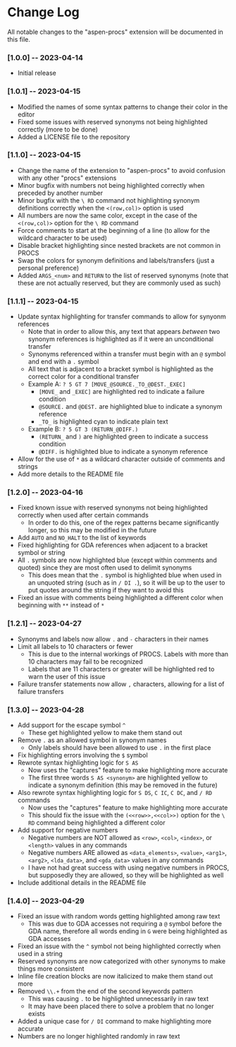 # Change Log

All notable changes to the "aspen-procs" extension will be documented in this file.

### [1.0.0] -- 2023-04-14

-   Initial release

### [1.0.1] -- 2023-04-15

-   Modified the names of some syntax patterns to change their color in the editor
-   Fixed some issues with reserved synonyms not being highlighted correctly (more to be done)
-   Added a LICENSE file to the repository

### [1.1.0] -- 2023-04-15

-   Change the name of the extension to "aspen-procs" to avoid confusion with any other "procs" extensions
-   Minor bugfix with numbers not being highlighted correctly when preceded by another number
-   Minor bugfix with the `\ RD` command not highlighting synonym definitions correctly when the `<(row,col)>` option is used
-   All numbers are now the same color, except in the case of the `<(row,col)>` option for the `\ RD` command
-   Force comments to start at the beginning of a line (to allow for the wildcard character to be used)
-   Disable bracket highlighting since nested brackets are not common in PROCS
-   Swap the colors for synonym definitions and labels/transfers (just a personal preference)
-   Added `ARGS_<num>` and `RETURN` to the list of reserved synonyms (note that these are not actually reserved, but they are commonly used as such)

### [1.1.1] -- 2023-04-15

-   Update syntax highlighting for transfer commands to allow for synyonm references
    -   Note that in order to allow this, any text that appears _between_ two synonym references is highlighted as if it were an unconditional transfer
    -   Synonyms referenced within a transfer must begin with an `@` symbol and end with a `.` symbol
    -   All text that is adjacent to a bracket symbol is highlighted as the correct color for a conditional transfer
    -   Example A: `? 5 GT 7 [MOVE_@SOURCE._TO_@DEST._EXEC]`
        -   `[MOVE_` and `_EXEC]` are highlighted red to indicate a failure condition
        -   `@SOURCE.` and `@DEST.` are highlighted blue to indicate a synonym reference
        -   `_TO_` is highlighted cyan to indicate plain text
    -   Example B: `? 5 GT 3 (RETURN_@DIFF.)`
        -   `(RETURN_` and `)` are highlighted green to indicate a success condition
        -   `@DIFF.` is highlighted blue to indicate a synonym reference
-   Allow for the use of `*` as a wildcard character outside of comments and strings
-   Add more details to the README file

### [1.2.0] -- 2023-04-16

-   Fixed known issue with reserved synonyms not being highlighted correctly when used after certain commands
    -   In order to do this, one of the regex patterns became significantly longer, so this may be modified in the future
-   Add `AUTO` and `NO_HALT` to the list of keywords
-   Fixed highlighting for GDA references when adjacent to a bracket symbol or string
-   All `.` symbols are now highlighted blue (except within comments and quoted) since they are most often used to delimit synonyms
    -   This does mean that the `.` symbol is highlighted blue when used in an unquoted string (such as in `/ DI .`), so it will be up to the user to put quotes around the string if they want to avoid this
-   Fixed an issue with comments being highlighted a different color when beginning with `**` instead of `*`

### [1.2.1] -- 2023-04-27

-   Synonyms and labels now allow `.` and `-` characters in their names
-   Limit all labels to 10 characters or fewer
    -   This is due to the internal workings of PROCS. Labels with more than 10 characters may fail to be recognized
    -   Labels that are 11 characters or greater will be highlighted red to warn the user of this issue
-   Failure transfer statements now allow `,` characters, allowing for a list of failure transfers

### [1.3.0] -- 2023-04-28

-   Add support for the escape symbol `^`
    -   These get highlighted yellow to make them stand out
-   Remove `.` as an allowed symbol in synonym names
    -   Only labels should have been allowed to use `.` in the first place
-   Fix highlighting errors involving the `$` symbol
-   Rewrote syntax highlighting logic for `S AS`
    -   Now uses the "captures" feature to make highlighting more accurate
    -   The first three words `S AS <synonym>` are highlighted yellow to indicate a synonym definition (this may be removed in the future)
-   Also rewrote syntax highlighting logic for `S DS`, `C IC`, `C DC`, and `/ RD` commands
    -   Now uses the "captures" feature to make highlighting more accurate
    -   This should fix the issue with the `(<<row>>,<<col>>)` option for the `\ RD` command being highlighted a different color
-   Add support for negative numbers
    -   Negative numbers are NOT allowed as `<row>`, `<col>`, `<index>`, or `<length>` values in any commands
    -   Negative numbers ARE allowed as `<data_elements>`, `<value>`, `<arg1>`, `<arg2>`, `<lda_data>`, and `<gda_data>` values in any commands
    -   I have not had great success with using negative numbers in PROCS, but supposedly they are allowed, so they will be highlighted as well
-   Include additional details in the README file

### [1.4.0] -- 2023-04-29

-   Fixed an issue with random words getting highlighted among raw text
    -   This was due to GDA accesses not requiring a `@` symbol before the GDA name, therefore all words ending in `G` were being highlighted as GDA accesses
-   Fixed an issue with the `^` symbol not being highlighted correctly when used in a string
-   Reserved synonyms are now categorized with other synonyms to make things more consistent
-   Inline file creation blocks are now italicized to make them stand out more
-   Removed `\\.+` from the end of the second keywords pattern
    -   This was causing `.` to be highlighted unnecessarily in raw text
    -   It may have been placed there to solve a problem that no longer exists
-   Added a unique case for `/ DI` command to make highlighting more accurate
-   Numbers are no longer highlighted randomly in raw text
